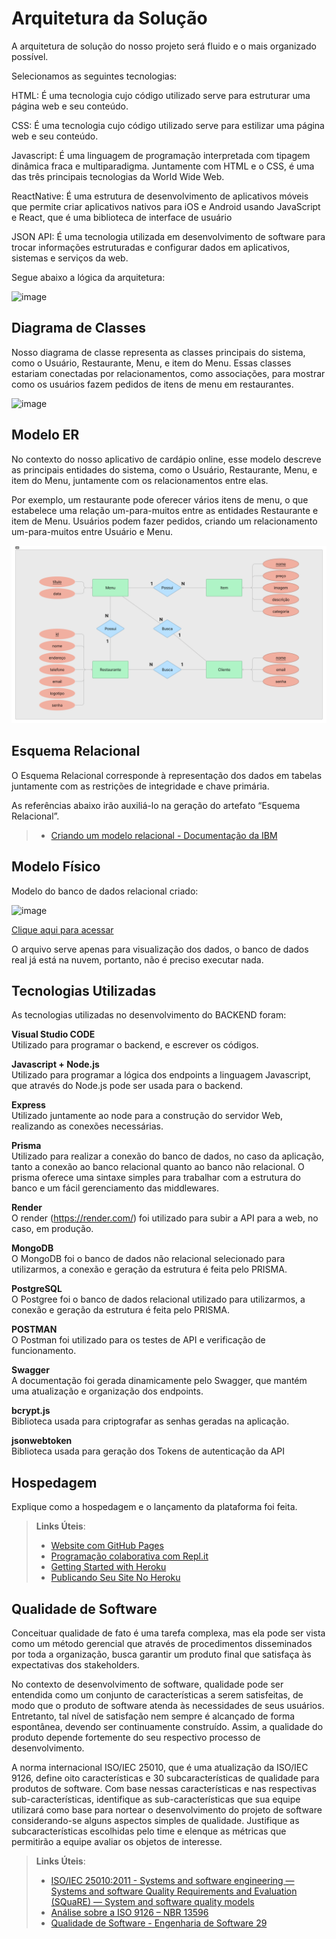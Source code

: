 # Arquitetura da Solução

A arquitetura de solução  do nosso projeto será fluido e o mais organizado possível.

Selecionamos as seguintes tecnologias:

HTML: É uma tecnologia cujo código utilizado serve para estruturar uma página web e seu conteúdo.

CSS: É uma tecnologia cujo código utilizado serve para estilizar uma página web e seu conteúdo.

Javascript: É uma linguagem de programação interpretada com tipagem dinâmica fraca e multiparadigma. Juntamente com HTML e o CSS, é uma das três principais tecnologias da World Wide Web.

ReactNative: É uma estrutura de desenvolvimento de aplicativos móveis que permite criar aplicativos nativos para iOS e Android usando JavaScript e React, que é uma biblioteca de interface de usuário

JSON API: É uma tecnologia utilizada em desenvolvimento de software para trocar informações estruturadas e configurar dados em aplicativos, sistemas e serviços da web.

Segue abaixo a lógica da arquitetura:

![image](https://github.com/ICEI-PUC-Minas-PMV-ADS/pmv-ads-2023-2-e4-proj-infra-t4-MenuBits/assets/105240089/613fb228-f661-4590-8539-f6e7c9be35e4)


## Diagrama de Classes

Nosso diagrama de classe representa as classes principais do sistema, como o Usuário, Restaurante, Menu, e item do Menu. Essas classes estariam conectadas por relacionamentos, como associações, para mostrar como os usuários fazem pedidos de itens de menu em restaurantes.

![image](https://github.com/ICEI-PUC-Minas-PMV-ADS/pmv-ads-2023-2-e4-proj-infra-t4-MenuBits/assets/105240089/e0735a3e-cc09-4c6f-a1b6-3b146b3fa4f0)


## Modelo ER

No contexto do nosso aplicativo de cardápio online, esse modelo descreve as principais entidades do sistema, como o Usuário, Restaurante, Menu, e item do Menu, juntamente com os relacionamentos entre elas.

Por exemplo, um restaurante pode oferecer vários itens de menu, o que estabelece uma relação um-para-muitos entre as entidades Restaurante e item de Menu. Usuários podem fazer pedidos, criando um relacionamento um-para-muitos entre Usuário e Menu.

![image](https://github.com/ICEI-PUC-Minas-PMV-ADS/pmv-ads-2023-2-e4-proj-infra-t4-MenuBits/blob/main/docs/img/ER%20MenuBits.png?raw=true)

## Esquema Relacional

O Esquema Relacional corresponde à representação dos dados em tabelas juntamente com as restrições de integridade e chave primária.
 
As referências abaixo irão auxiliá-lo na geração do artefato “Esquema Relacional”.

> - [Criando um modelo relacional - Documentação da IBM](https://www.ibm.com/docs/pt-br/cognos-analytics/10.2.2?topic=designer-creating-relational-model)

## Modelo Físico

Modelo do banco de dados relacional criado:

![image](https://github.com/ICEI-PUC-Minas-PMV-ADS/pmv-ads-2023-2-e4-proj-infra-t4-MenuBits/assets/68014636/24148581-e034-445c-bbd0-4da801c455de)

[Clique aqui para acessar](https://github.com/ICEI-PUC-Minas-PMV-ADS/pmv-ads-2023-2-e4-proj-infra-t4-MenuBits/blob/main/src/backend/src/bd.sql)

O arquivo serve apenas para visualização dos dados, o banco de dados real já está na nuvem, portanto, não é preciso executar nada.

## Tecnologias Utilizadas

As tecnologias utilizadas no desenvolvimento do BACKEND foram:

**Visual Studio CODE**<br />
   Utilizado para programar o backend, e escrever os códigos.
   
**Javascript + Node.js**<br />
   Utilizado para programar a lógica dos endpoints a linguagem Javascript, que através do Node.js pode ser usada para o backend.

**Express**<br />
   Utilizado juntamente ao node para a construção do servidor Web, realizando as conexões necessárias.

**Prisma**<br />
   Utilizado para realizar a conexão do banco de dados, no caso da aplicação, tanto a conexão ao banco relacional quanto ao banco não relacional.
   O prisma oferece uma sintaxe simples para trabalhar com a estrutura do banco e um fácil gerenciamento das middlewares.

**Render**<br />
   O render (https://render.com/) foi utilizado para subir a API para a web, no caso, em produção.

**MongoDB** <br />
  O MongoDB foi o banco de dados não relacional selecionado para utilizarmos, a conexão e geração da estrutura é feita pelo PRISMA.

**PostgreSQL**<br />
  O Postgree foi o banco de dados relacional utilizado para utilizarmos, a conexão e geração da estrutura é feita pelo PRISMA.

**POSTMAN**<br />
  O Postman foi utilizado para os testes de API e verificação de funcionamento.

**Swagger**<br />
  A documentação foi gerada dinamicamente pelo Swagger, que mantém uma atualização e organização dos endpoints.

**bcrypt.js**<br />
  Biblioteca usada para criptografar as senhas geradas na aplicação.

**jsonwebtoken**<br />
  Biblioteca usada para geração dos Tokens de autenticação da API
  
## Hospedagem

Explique como a hospedagem e o lançamento da plataforma foi feita.

> **Links Úteis**:
>
> - [Website com GitHub Pages](https://pages.github.com/)
> - [Programação colaborativa com Repl.it](https://repl.it/)
> - [Getting Started with Heroku](https://devcenter.heroku.com/start)
> - [Publicando Seu Site No Heroku](http://pythonclub.com.br/publicando-seu-hello-world-no-heroku.html)

## Qualidade de Software

Conceituar qualidade de fato é uma tarefa complexa, mas ela pode ser vista como um método gerencial que através de procedimentos disseminados por toda a organização, busca garantir um produto final que satisfaça às expectativas dos stakeholders.

No contexto de desenvolvimento de software, qualidade pode ser entendida como um conjunto de características a serem satisfeitas, de modo que o produto de software atenda às necessidades de seus usuários. Entretanto, tal nível de satisfação nem sempre é alcançado de forma espontânea, devendo ser continuamente construído. Assim, a qualidade do produto depende fortemente do seu respectivo processo de desenvolvimento.

A norma internacional ISO/IEC 25010, que é uma atualização da ISO/IEC 9126, define oito características e 30 subcaracterísticas de qualidade para produtos de software.
Com base nessas características e nas respectivas sub-características, identifique as sub-características que sua equipe utilizará como base para nortear o desenvolvimento do projeto de software considerando-se alguns aspectos simples de qualidade. Justifique as subcaracterísticas escolhidas pelo time e elenque as métricas que permitirão a equipe avaliar os objetos de interesse.

> **Links Úteis**:
>
> - [ISO/IEC 25010:2011 - Systems and software engineering — Systems and software Quality Requirements and Evaluation (SQuaRE) — System and software quality models](https://www.iso.org/standard/35733.html/)
> - [Análise sobre a ISO 9126 – NBR 13596](https://www.tiespecialistas.com.br/analise-sobre-iso-9126-nbr-13596/)
> - [Qualidade de Software - Engenharia de Software 29](https://www.devmedia.com.br/qualidade-de-software-engenharia-de-software-29/18209/)
